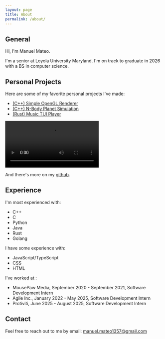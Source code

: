 ```yaml
---
layout: page
title: About
permalink: /about/
---
```



## General

Hi, I'm Manuel Mateo.

I'm a senior at Loyola University Maryland. I'm on track to graduate in 2026 with a BS in computer science.

## Personal Projects

Here are some of my favorite personal projects I've made:

- [(C++) Simple OpenGL Renderer](https://github.com/yekyam/SOGL-Renderer)
- [(C++) N-Body Planet Simulation](https://github.com/yekyam/N-Body-Sim)
- [(Rust) Music TUI Player](https://github.com/yekyam/mm_music_tui)

<video src="https://github.com/yekyam/yekyam.github.io/assets/53839024/e9081f8b-2161-4ff0-b6b6-03601d991223" controls="controls" style="max-width: 730px;">
</video>


And there's more on my [github](https://github.com/yekyam).


## Experience

I'm most experienced with:
- C++
- C
- Python
- Java
- Rust
- Golang

I have some experience with:
- JavaScript/TypeScript
- CSS
- HTML

I've worked at :
- MousePaw Media, September 2020 - September 2021, Software Development Intern
- Agile Inc., January 2022 - May 2025, Software Development Intern
- Protiviti, June 2025 - August 2025, Software Development Intern

## Contact

Feel free to reach out to me by email: manuel.mateo1357@gmail.com

